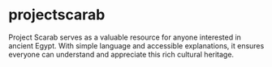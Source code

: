 # projectscarab
Project Scarab serves as a valuable resource for anyone interested in ancient Egypt. With simple language and accessible explanations, it ensures everyone can understand and appreciate this rich cultural heritage. 
